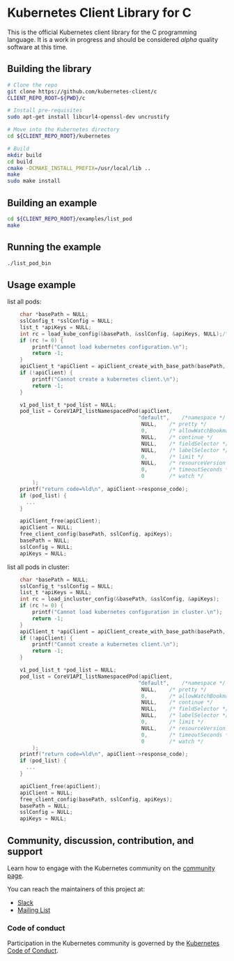 # Kubernetes Client Library for C

This is the official Kubernetes client library for the C programming language.
It is a work in progress and should be considered _alpha_ quality software at this
time.

## Building the library
```bash
# Clone the repo
git clone https://github.com/kubernetes-client/c
CLIENT_REPO_ROOT=${PWD}/c

# Install pre-requisites
sudo apt-get install libcurl4-openssl-dev uncrustify

# Move into the Kubernetes directory
cd ${CLIENT_REPO_ROOT}/kubernetes

# Build
mkdir build
cd build
cmake -DCMAKE_INSTALL_PREFIX=/usr/local/lib ..
make
sudo make install
```

## Building an example
```bash
cd ${CLIENT_REPO_ROOT}/examples/list_pod
make
```

## Running the example
```bash
./list_pod_bin
```

## Usage example

list all pods:

```c
    char *basePath = NULL;
    sslConfig_t *sslConfig = NULL;
    list_t *apiKeys = NULL;
    int rc = load_kube_config(&basePath, &sslConfig, &apiKeys, NULL);/* NULL means loading configuration from $HOME/.kube/config */
    if (rc != 0) {
        printf("Cannot load kubernetes configuration.\n");
        return -1;
    }
    apiClient_t *apiClient = apiClient_create_with_base_path(basePath, sslConfig, apiKeys);
    if (!apiClient) {
        printf("Cannot create a kubernetes client.\n");
        return -1;
    }

    v1_pod_list_t *pod_list = NULL;
    pod_list = CoreV1API_listNamespacedPod(apiClient,
                                          "default",    /*namespace */
                                           NULL,    /* pretty */
                                           0,       /* allowWatchBookmarks */
                                           NULL,    /* continue */
                                           NULL,    /* fieldSelector */
                                           NULL,    /* labelSelector */
                                           0,       /* limit */
                                           NULL,    /* resourceVersion */
                                           0,       /* timeoutSeconds */
                                           0        /* watch */
        );
    printf("return code=%ld\n", apiClient->response_code);
    if (pod_list) {
      ...
    }

    apiClient_free(apiClient);
    apiClient = NULL;
    free_client_config(basePath, sslConfig, apiKeys);
    basePath = NULL;
    sslConfig = NULL;
    apiKeys = NULL;
```

list all pods in cluster:

```c
    char *basePath = NULL;
    sslConfig_t *sslConfig = NULL;
    list_t *apiKeys = NULL;
    int rc = load_incluster_config(&basePath, &sslConfig, &apiKeys);
    if (rc != 0) {
        printf("Cannot load kubernetes configuration in cluster.\n");
        return -1;
    }
    apiClient_t *apiClient = apiClient_create_with_base_path(basePath, sslConfig, apiKeys);
    if (!apiClient) {
        printf("Cannot create a kubernetes client.\n");
        return -1;
    }

    v1_pod_list_t *pod_list = NULL;
    pod_list = CoreV1API_listNamespacedPod(apiClient,
                                          "default",    /*namespace */
                                           NULL,    /* pretty */
                                           0,       /* allowWatchBookmarks */
                                           NULL,    /* continue */
                                           NULL,    /* fieldSelector */
                                           NULL,    /* labelSelector */
                                           0,       /* limit */
                                           NULL,    /* resourceVersion */
                                           0,       /* timeoutSeconds */
                                           0        /* watch */
        );
    printf("return code=%ld\n", apiClient->response_code);
    if (pod_list) {
      ...
    }

    apiClient_free(apiClient);
    apiClient = NULL;
    free_client_config(basePath, sslConfig, apiKeys);
    basePath = NULL;
    sslConfig = NULL;
    apiKeys = NULL;
```


## Community, discussion, contribution, and support

Learn how to engage with the Kubernetes community on the [community page](http://kubernetes.io/community/).

You can reach the maintainers of this project at:

- [Slack](http://slack.k8s.io/)
- [Mailing List](https://groups.google.com/forum/#!forum/kubernetes-dev)

### Code of conduct

Participation in the Kubernetes community is governed by the [Kubernetes Code of Conduct](code-of-conduct.md).

[owners]: https://git.k8s.io/community/contributors/guide/owners.md
[Creative Commons 4.0]: https://git.k8s.io/website/LICENSE
